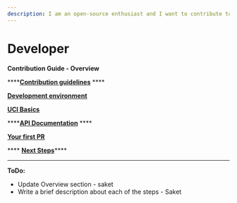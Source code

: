 ```yaml
---
description: I am an open-source enthusiast and I want to contribute to the Sunbird UCI
---
```


# Developer

**Contribution Guide - Overview**&#x20;

****[**Contribution guidelines**](contribution-guidelines.md) ****&#x20;

****[**Development environment**](development-environment/)****

****[**UCI Basics**](uci-basics.md)****

****[**API Documentation**](api-documentation.md) ****&#x20;

****[**Your first PR**](your-first-pr.md)****

&#x20;**** [**Next Steps**](next-steps.md)****

****

**ToDo:**

* Update Overview section - saket
* Write a brief description about each of the steps - Saket
